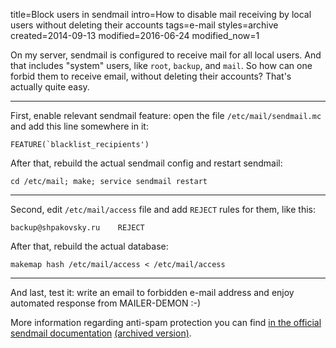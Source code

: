 title=Block users in sendmail
intro=How to disable mail receiving by local users without deleting their accounts
tags=e-mail
styles=archive
created=2014-09-13
modified=2016-06-24
modified_now=1

On my server, sendmail is configured to receive mail for all local users.
And that includes "system" users, like `root`, `backup`, and `mail`.
So how can one forbid them to receive email, without deleting their accounts?
That's actually quite easy.

* * *

First, enable relevant sendmail feature: open the file `/etc/mail/sendmail.mc`
and add this line somewhere in it:

	FEATURE(`blacklist_recipients')

After that, rebuild the actual sendmail config and restart sendmail:

	cd /etc/mail; make; service sendmail restart

* * *

Second, edit `/etc/mail/access` file and add `REJECT` rules for them, like this:

	backup@shpakovsky.ru	REJECT

After that, rebuild the actual database:

	makemap hash /etc/mail/access < /etc/mail/access

* * *

And last, test it: write an email to forbidden e-mail address and enjoy
automated response from MAILER-DEMON :-)

More information regarding anti-spam protection you can find
[in the official sendmail documentation](http://www.sendmail.com/sm/open_source/docs/m4/anti_spam.html) [(archived version)](http://archive.is/mnRVL).
